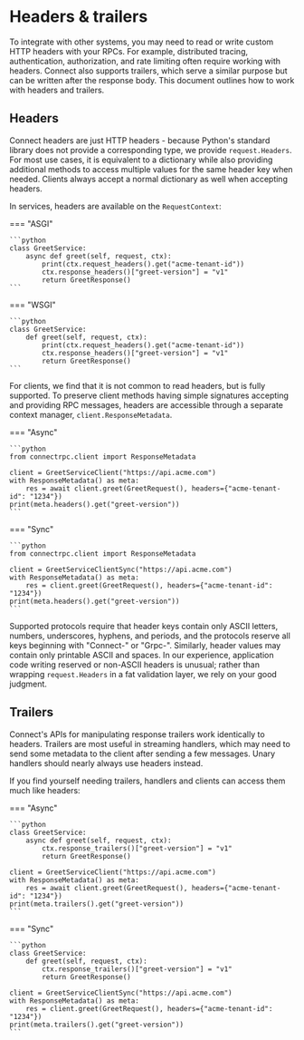 # Headers & trailers

To integrate with other systems, you may need to read or write custom HTTP headers with your RPCs.
For example, distributed tracing, authentication, authorization, and rate limiting often require
working with headers. Connect also supports trailers, which serve a similar purpose but can be written
after the response body. This document outlines how to work with headers and trailers.

## Headers

Connect headers are just HTTP headers - because Python's standard library does not provide a
corresponding type, we provide `request.Headers`. For most use cases, it is equivalent to a
dictionary while also providing additional methods to access multiple values for the same header
key when needed. Clients always accept a normal dictionary as well when accepting headers.

In services, headers are available on the `RequestContext`:

=== "ASGI"

    ```python
    class GreetService:
        async def greet(self, request, ctx):
            print(ctx.request_headers().get("acme-tenant-id"))
            ctx.response_headers()["greet-version"] = "v1"
            return GreetResponse()
    ```

=== "WSGI"

    ```python
    class GreetService:
        def greet(self, request, ctx):
            print(ctx.request_headers().get("acme-tenant-id"))
            ctx.response_headers()["greet-version"] = "v1"
            return GreetResponse()
    ```

For clients, we find that it is not common to read headers, but is fully supported.
To preserve client methods having simple signatures accepting and providing RPC
messages, headers are accessible through a separate context manager, `client.ResponseMetadata`.

=== "Async"

    ```python
    from connectrpc.client import ResponseMetadata

    client = GreetServiceClient("https://api.acme.com")
    with ResponseMetadata() as meta:
        res = await client.greet(GreetRequest(), headers={"acme-tenant-id": "1234"})
    print(meta.headers().get("greet-version"))
    ```

=== "Sync"

    ```python
    from connectrpc.client import ResponseMetadata

    client = GreetServiceClientSync("https://api.acme.com")
    with ResponseMetadata() as meta:
        res = client.greet(GreetRequest(), headers={"acme-tenant-id": "1234"})
    print(meta.headers().get("greet-version"))
    ```

Supported protocols require that header keys contain only ASCII letters, numbers, underscores, hyphens, and
periods, and the protocols reserve all keys beginning with "Connect-" or "Grpc-". Similarly, header values may
contain only printable ASCII and spaces. In our experience, application code writing reserved or non-ASCII headers
is unusual; rather than wrapping `request.Headers` in a fat validation layer, we rely on your good judgment.

## Trailers

Connect's APIs for manipulating response trailers work identically to headers. Trailers are most useful in
streaming handlers, which may need to send some metadata to the client after sending a few messages.
Unary handlers should nearly always use headers instead.

If you find yourself needing trailers, handlers and clients can access them much like headers:

=== "Async"

    ```python
    class GreetService:
        async def greet(self, request, ctx):
            ctx.response_trailers()["greet-version"] = "v1"
            return GreetResponse()

    client = GreetServiceClient("https://api.acme.com")
    with ResponseMetadata() as meta:
        res = await client.greet(GreetRequest(), headers={"acme-tenant-id": "1234"})
    print(meta.trailers().get("greet-version"))
    ```

=== "Sync"

    ```python
    class GreetService:
        def greet(self, request, ctx):
            ctx.response_trailers()["greet-version"] = "v1"
            return GreetResponse()

    client = GreetServiceClientSync("https://api.acme.com")
    with ResponseMetadata() as meta:
        res = client.greet(GreetRequest(), headers={"acme-tenant-id": "1234"})
    print(meta.trailers().get("greet-version"))
    ```
